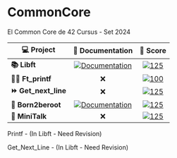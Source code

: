 # CommonCore
El Common Core de 42 Cursus - Set 2024
	
| 💻 Project | 📝 Documentation | 💯 Score |
|------|:-------:|:------------------:|
| **📚 Libft** | [![Documentation](https://img.shields.io/badge/Documentation-0077B5)](https://github.com/yoliveir/42Cursus/tree/CommonCore/MileStone_1/Libft/#readme) | [![125](https://img.shields.io/badge/125-2ea44f)]() |
| **✍🏼 Ft_printf** | ❌ | [![100](https://img.shields.io/badge/100-2ea44f)]() |
| **⏩ Get_next_line** | ❌ | [![125](https://img.shields.io/badge/125-2ea44f)]() |
| **🤖 Born2beroot** | [![Documentation](https://img.shields.io/badge/Documentation-0077B5)](https://github.com/MiMendiola/Born2BeRoot#readme) | [![125](https://img.shields.io/badge/125-2ea44f)]() |
| **📡 MiniTalk** | ❌ | [![125](https://img.shields.io/badge/125-2ea44f)]() |

Printf - (In Libft - Need Revision)

Get_Next_Line - (In Libft - Need Revision)
